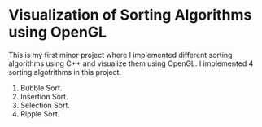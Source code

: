 # Visualization of Sorting Algorithms using OpenGL
This is my first minor project where I implemented different sorting algorithms using C++ and visualize them using OpenGL.
I implemented 4 sorting algotrithms in this project.
1. Bubble Sort.
2. Insertion Sort.
3. Selection Sort.
4. Ripple Sort.
